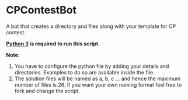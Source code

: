 # CPContestBot
A bot that creates a directory and files along with your template for CP contest.

**[Python 3](https://www.python.org/downloads/) is required to run this script.**

**Note:**
1. You have to configure the python file by adding your details and directories. Examples to do so are available inside the file. 
2. The solution files will be named as a, b, c ... and hence the maximum number of files is 26. If you want your own naming format feel   free to fork and change the script.  
